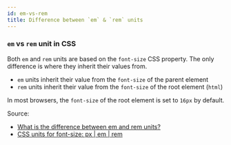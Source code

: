 ```yaml
---
id: em-vs-rem
title: Difference between `em` & `rem` units
---
```


### `em` vs `rem` unit in CSS

Both `em` and `rem` units are based on the `font-size` CSS property. The only difference is where they inherit their values from.

* `em` units inherit their value from the `font-size` of the parent element
* `rem` units inherit their value from the `font-size` of the root element (`html`)

In most browsers, the `font-size` of the root element is set to `16px` by default.

Source:
- [What is the difference between em and rem units?](https://github.com/30-seconds/30-seconds-of-interviews/blob/master/questions/em-rem-difference.md)
- [CSS units for font-size: px | em | rem](https://medium.com/code-better/css-units-for-font-size-px-em-rem-79f7e592bb97)